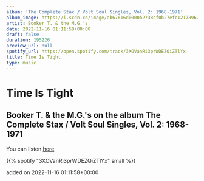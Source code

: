 ```yaml
---
album: 'The Complete Stax / Volt Soul Singles, Vol. 2: 1968-1971'
album_image: https://i.scdn.co/image/ab67616d0000b2738cf0b27efc1217896299eda9
artist: Booker T. & the M.G.'s
date: 2022-11-16 01:11:58+00:00
draft: false
duration: 195226
preview_url: null
spotify_url: https://open.spotify.com/track/3XOVanRi3prWDEZQiZTlYx
title: Time Is Tight
type: music
---
```



# Time Is Tight

## Booker T. & the M.G.'s on the album The Complete Stax / Volt Soul Singles, Vol. 2: 1968-1971

You can listen [here](https://open.spotify.com/track/3XOVanRi3prWDEZQiZTlYx)

{{% spotify "3XOVanRi3prWDEZQiZTlYx" small %}}

added on 2022-11-16 01:11:58+00:00